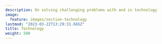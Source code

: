 ```yaml
---
description: On solving challenging problems with and in technology
image:
  feature: images/section-technology
lastmod: "2023-03-22T13:29:31.665Z"
title: Technology
weight: 500
---
```

